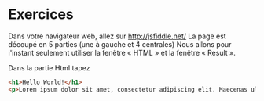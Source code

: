 # Exercices

Dans votre navigateur web, allez sur http://jsfiddle.net/
La page est découpé en 5 parties (une à gauche et 4 centrales)
Nous allons pour l'instant seulement utiliser la fenêtre « HTML » et la fenêtre « Result ». 

Dans la partie Html 
tapez 
  ````html
<h1>Hello World!</h1>
<p>Lorem ipsum dolor sit amet, consectetur adipiscing elit. Maecenas ultricies. </p>
  ````
  
